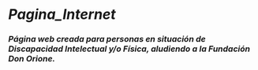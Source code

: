# **_Pagina_Internet_**

### **_Página web creada para personas en situación de Discapacidad Intelectual y/o Física, aludiendo a la Fundación Don Orione._**
